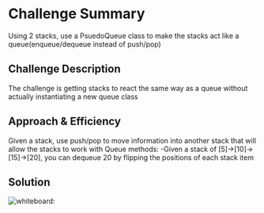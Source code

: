 # Challenge Summary
<!-- Short summary or background information -->
Using 2 stacks, use a PsuedoQueue class to make the stacks act like a queue(enqueue/dequeue instead of push/pop)

## Challenge Description
<!-- Description of the challenge -->
The challenge is getting stacks to react the same way as a queue without actually instantiating a new queue class

## Approach & Efficiency
<!-- What approach did you take? Why? What is the Big O space/time for this approach? -->
Given a stack, use push/pop to move information into another stack that will allow the stacks to work with Queue methods:
-Given a stack of [5]->[10]->[15]->[20], you can dequeue 20 by flipping the positions of each stack item

## Solution
<!-- Embedded whiteboard image -->
![whiteboard:](/assets/psuedoqueue.jpg)